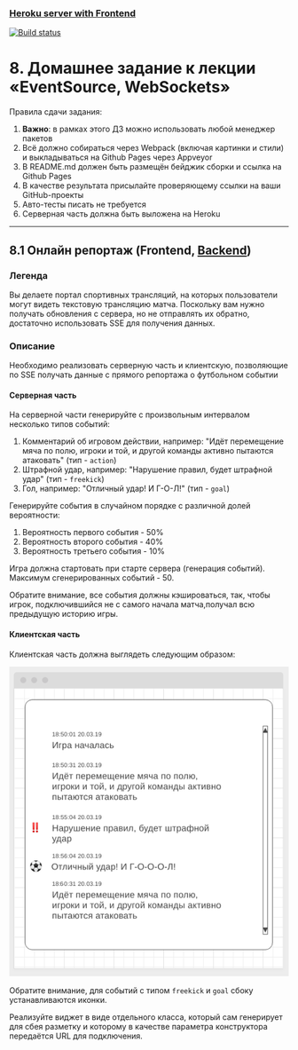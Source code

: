 ### [Heroku server with Frontend](https://ahj-8-3-online-report.herokuapp.com/)
[![Build status](https://ci.appveyor.com/api/projects/status/66f3gc8r2poybg94?svg=true)](https://ci.appveyor.com/project/MKSInc/ahj-hw-8-sse-ws-3-online-report-frontend)
# 8. Домашнее задание к лекции «EventSource, WebSockets»

Правила сдачи задания:

1. **Важно**: в рамках этого ДЗ можно использовать любой менеджер пакетов
2. Всё должно собираться через Webpack (включая картинки и стили) и выкладываться на Github Pages через Appveyor
3. В README.md должен быть размещён бейджик сборки и ссылка на Github Pages
4. В качестве результата присылайте проверяющему ссылки на ваши GitHub-проекты
5. Авто-тесты писать не требуется
6. Серверная часть должна быть выложена на Heroku

---

## 8.1 Онлайн репортаж (Frontend, [Backend](https://github.com/MKSInc/AHJ-hw.-8-SSE-WS.-3-Online-report-Backend))

### Легенда

Вы делаете портал спортивных трансляций, на которых пользователи могут видеть текстовую трансляцию матча. Поскольку вам нужно получать обновления с сервера, но не отправлять их обратно, достаточно использовать SSE для получения данных.

### Описание

Необходимо реализовать серверную часть и клиентскую, позволяющие по SSE получать данные с прямого репортажа о футбольном событии

#### Серверная часть

На серверной части генерируйте с произвольным интервалом несколько типов событий:
1. Комментарий об игровом действии, например: "Идёт перемещение мяча по полю, игроки и той, и другой команды активно пытаются атаковать" (тип - `action`)
1. Штрафной удар, например: "Нарушение правил, будет штрафной удар" (тип - `freekick`)
1. Гол, например: "Отличный удар! И Г-О-Л!" (тип - `goal`)

Генерируйте события в случайном порядке с различной долей вероятности:
1. Вероятность первого события - 50%
1. Вероятность второго события - 40%
1. Вероятность третьего события - 10%

Игра должна стартовать при старте сервера (генерация событий). Максимум сгенерированных событий - 50.

Обратите внимание, все события должны кэшироваться, так, чтобы игрок, подключившийся не с самого начала матча,получал всю предыдущую историю игры.

#### Клиентская часть

Клиентская часть должна выглядеть следующим образом:

![](./pic/report.png)

Обратите внимание, для событий с типом `freekick` и `goal` сбоку устанавливаются иконки.

Реализуйте виджет в виде отдельного класса, который сам генерирует для сбея разметку и которому в качестве параметра конструктора передаётся URL для подключения.
